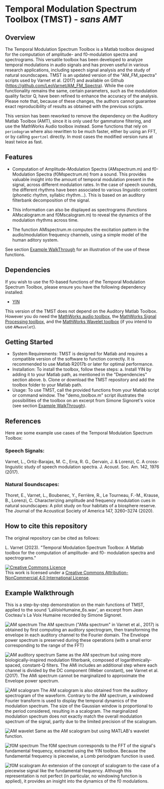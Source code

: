 # Temporal Modulation Spectrum Toolbox (TMST) - *sans AMT*
## Overview

The Temporal Modulation Spectrum Toolbox is a Matlab toolbox designed for the computation of amplitude- and f0-modulation spectra and spectrograms. This versatile toolbox has been developed to analyze temporal modulations in audio signals and has proven useful in various research applications, including speech signal analysis and the study of natural soundscapes.
TMST is an updated version of the "AM_FM_spectra" scripts used by Varnet et al. (2017) and available on Github (https://github.com/LeoVarnet/AM_FM_Spectra). While the core functionality remains the same, certain parameters, such as the modulation quality factor Q, have been refined to enhance the accuracy of the analysis. Please note that, because of these changes, the authors cannot guarantee exact reproducibility of results as obtained with the previous scripts.

This version has been reworked to remove the dependency on the Auditory Matlab Toolbox (AMT), since it is only used for gammatone filtering, and use the MathWorks Audio toolbox instead. Some functions that rely on `periodogram` where also rewritten to be much faster, either by using an FFT, or by calling `goertzel` directly. In most cases the modified version runs at least twice as fast.

## Features

- Computation of Amplitude-Modulation Spectra (AMspectrum.m) and f0-Modulation Spectra (f0Mspectrum.m) from a sound. This provides valuable insight into the amount of temporal modulation present in the signal, across different modulation rates. In the case of speech sounds, the different rhythms have been associated to various linguistic content (phonetic rhythm, syllabic rhythm...). This is based on an auditory filterbank decomposition of the signal.
  
- This information can also be displayed as spectrograms (functions AMscalogram.m and f0Mscalogram.m) to reveal the dynamics of the modulation rhythms across time.
  
- The function AMIspectrum.m computes the excitation pattern in the audio/modulation frequency channels, using a simple model of the human aditory system.

See section [Example WalkThrough](https://github.com/LeoVarnet/TMST/blob/main/README.md#example-walkthrough) for an illustration of the use of these functions.

## Dependencies

If you wish to use the f0-based functions of the Temporal Modulation Spectrum Toolbox, please ensure you have the following dependency installed:
- [YIN](http://audition.ens.fr/adc/sw/yin.zip)

This version of the TMST does not depend on the Auditory Matlab Toolbox. However you do need the [MathWorks audio toolbox](https://nl.mathworks.com/products/audio.html), the [MathWorks Signal Processing toolbox](https://nl.mathworks.com/products/signal.html), and the [MathWorks Wavelet toolbox](https://nl.mathworks.com/products/wavelet.html) (if you intend to use `AMwavelet`).

## Getting Started

- System Requirements: TMST is designed for Matlab and requires a compatible version of the software to function correctly. It is recommended to use Matlab R2017b or later for optimal performance.
- Installation: To install the toolbox, follow these steps:
a. Install YIN by adding it to your Matlab path, as mentioned in the "Dependencies" section above.
b. Clone or download the TMST repository and add the toolbox folder to your Matlab path.
- Usage: To use TMST, call the provided functions from your Matlab script or command window. The "demo_toolbox.m" script illustrates the possibilities of the toolbox on an excerpt from Simone Signoret's voice (see section [Example WalkThrough](https://github.com/LeoVarnet/TMST/blob/main/README.md#example-walkthrough)).

## References

Here are some example use cases of the Temporal Modulation Spectrum Toolbox:

### Speech Signals:
Varnet, L., Ortiz-Barajas, M. C., Erra, R. G., Gervain, J. & Lorenzi, C. A cross-linguistic study of speech modulation spectra. J. Acoust. Soc. Am. 142, 1976 (2017).

### Natural Soundscapes:
Thoret, E., Varnet, L., Boubenec, Y., Ferrière, R., Le Tourneau, F.-M., Krause, B., Lorenzi, C. Characterizing amplitude and frequency modulation cues in natural soundscapes: A pilot study on four habitats of a biosphere reserve. The Journal of the Acoustical Society of America 147, 3260–3274 (2020).

## How to cite this repository

The original repository can be cited as follows: 

L. Varnet (2023). "Temporal Modulation Spectrum Toolbox: A Matlab toolbox for the computation of amplitude- and f0- modulation spectra and spectrograms." 

<a rel="license" href="http://creativecommons.org/licenses/by-nc/4.0/"><img alt="Creative Commons Licence" style="border-width:0" src="https://i.creativecommons.org/l/by-nc/4.0/88x31.png" /></a><br />This work is licensed under a <a rel="license" href="http://creativecommons.org/licenses/by-nc/4.0/">Creative Commons Attribution-NonCommercial 4.0 International License</a>.

## Example Walkthrough

This is a step-by-step demonstration on the main functions of TMST, applied to the sound 'LaVoixHumaine_6s.wav', an excerpt from Jean Cocteau's La Voix Humaine recorded by Simone Signoret.

![AM spectrum](https://github.com/LeoVarnet/TMST/blob/main/demo/demo_1.JPG)
The AM spectrum ("AMa spectrum" in Varnet et al., 2017) is obtained by first computing an auditory spectrogram, then transforming the envelope in each auditory channel to the Fourier domain. The Envelope power spectrum is preserved during these operations (with a small error corresponding to the range of the FFT)

![AM auditory spectrum](https://github.com/LeoVarnet/TMST/blob/main/demo/demo_4.jpg)
Same as the AM spectrum but using more biologically-inspired modulation filterbank, composed of logarithmically-spaced, constant-Q filters. The AMi includes an additional step where each channel is divided by the DC component (Weber constant), see Varnet et al. (2017). The AMi spectrum cannot be marginalized to approximate the Envelope power spectrum.

![AM scalogram](https://github.com/LeoVarnet/TMST/blob/main/demo/demo_2.JPG)
The AM scalogram is also obtained from the auditory spectrogram of the waveform. Contrary to the AM spectrum, a windowed Fourier transform is used to display the temporal dynamics of the modulation spectrum. The size of the Gaussian window is proportional to the period considered, resulting in a scalogram. The marginalized modulation spectrum does not exactly match the overall modulation spectrum of the signal, partly due to the limited precision of the scalogram.

![AM wavelet](https://github.com/LeoVarnet/TMST/blob/main/demo/demo_3.JPG)
Same as the AM scalogram but using MATLAB's wavelet function.

![f0M spectrum](https://github.com/LeoVarnet/TMST/blob/main/demo/demo_5.JPG)
The f0M spectrum corresponds to the FFT of the signal's fundamental frequency, extracted using the YIN toolbox. Because the fundamental frequency is piecewise, a Lomb periodgram function is used.

![f0M scalogram](https://github.com/LeoVarnet/TMST/blob/main/demo/demo_6.JPG)
An extension of the concept of scalogram to the case of a piecewise signal like the fundamental frequency. Although this representation is not perfect (in particular, no windowing function is applied), it provides an insight into the dynamics of the f0 modulations.
